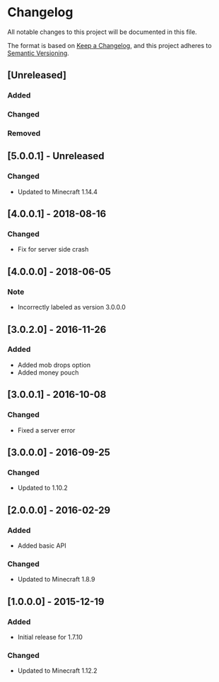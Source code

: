 # Changelog
All notable changes to this project will be documented in this file.

The format is based on [Keep a Changelog](https://keepachangelog.com/en/1.0.0/),
and this project adheres to [Semantic Versioning](https://semver.org/spec/v2.0.0.html).

## [Unreleased]
### Added

### Changed

### Removed

## [5.0.0.1] - Unreleased
### Changed
- Updated to Minecraft 1.14.4

## [4.0.0.1] - 2018-08-16
### Changed
- Fix for server side crash

## [4.0.0.0] - 2018-06-05
### Note
- Incorrectly labeled as version 3.0.0.0

## [3.0.2.0] - 2016-11-26
### Added
- Added mob drops option
- Added money pouch

## [3.0.0.1] - 2016-10-08
### Changed
- Fixed a server error

## [3.0.0.0] - 2016-09-25
### Changed
- Updated to 1.10.2

## [2.0.0.0] - 2016-02-29
### Added
- Added basic API

### Changed
- Updated to Minecraft 1.8.9

## [1.0.0.0] - 2015-12-19
### Added
- Initial release for 1.7.10

### Changed
- Updated to Minecraft 1.12.2

